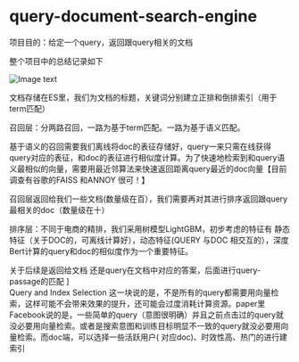 # query-document-search-engine
项目目的：给定一个query，返回跟query相关的文档

整个项目中的总结记录如下

![Image text](https://github.com/yuqinyuqinyuqin/query-document-search-engine/blob/main/untitled.png)


文档存储在ES里，我们为文档的标题，关键词分别建立正排和倒排索引（用于term匹配）

召回层：分两路召回，一路为基于term匹配。一路为基于语义匹配。

  基于语义的召回需要我们离线将doc的表征存储好，query一来只需在线获得query对应的表征，和doc的表征进行相似度计算。为了快速地检索到和query语义最相似的向量，需要用最近邻算法来快速返回距离query最近的doc向量【目前调查有谷歌的FAISS 和ANNOY 很可！】

召回层返回给我们一些文档(数量级在百），我们需要再对其进行排序返回跟query最相关的doc（数量级在十）

排序层：不同于电商的精排，我们采用树模型LightGBM，初步考虑的特征有 静态特征（关于DOC的，可离线计算好），动态特征(QUERY 与DOC 相交互的），深度Bert计算的query和doc的相似度作为一个重要特征。

关于后续是返回给文档 还是query在文档中对应的答案，后面进行query-passage的匹配
]
\
Query and Index Selection
这一块说的是，不是所有的query都需要用向量检索，这样可能不会带来效果的提升，还可能会过度消耗计算资源。paper里Facebook说的是，一些简单的query（意图很明确）并且之前点击过的query就没必要用向量检索。或者是搜索意图和训练目标明显不一致的query就没必要用向量检索。而doc端，可以选择一些活跃用户( 对应doc)、时效性高、热门的进行建索引
